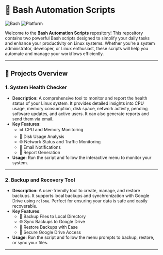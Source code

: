 # 🚀 Bash Automation Scripts

![Bash](https://img.shields.io/badge/Language-Bash-green)  ![Platform](https://img.shields.io/badge/Platform-Linux-lightgrey)

Welcome to the **Bash Automation Scripts** repository! This repository contains two powerful Bash scripts designed to simplify your daily tasks and enhance your productivity on Linux systems. Whether you're a system administrator, developer, or Linux enthusiast, these scripts will help you automate and manage your workflows efficiently.

---

## 📂 Projects Overview

### 1. **System Health Checker**
   - **Description**: A comprehensive tool to monitor and report the health status of your Linux system. It provides detailed insights into CPU usage, memory consumption, disk space, network activity, pending software updates, and active users. It can also generate reports and send them via email.
   - **Key Features**:
     - 📊 CPU and Memory Monitoring
     - 💾 Disk Usage Analysis
     - 🌐 Network Status and Traffic Monitoring
     - 📧 Email Notifications
     - 📄 Report Generation
   - **Usage**: Run the script and follow the interactive menu to monitor your system.

---

### 2. **Backup and Recovery Tool**
   - **Description**: A user-friendly tool to create, manage, and restore backups. It supports local backups and synchronization with Google Drive using `rclone`. Perfect for ensuring your data is safe and easily recoverable.
   - **Key Features**:
     - 📂 Backup Files to Local Directory
     - 🌐 Sync Backups to Google Drive
     - 🔄 Restore Backups with Ease
     - 🔐 Secure Google Drive Access
   - **Usage**: Run the script and follow the menu prompts to backup, restore, or sync your files.

---
